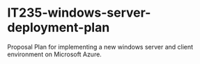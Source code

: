 # IT235-windows-server-deployment-plan
Proposal Plan for implementing a new windows server and client environment on Microsoft Azure.
